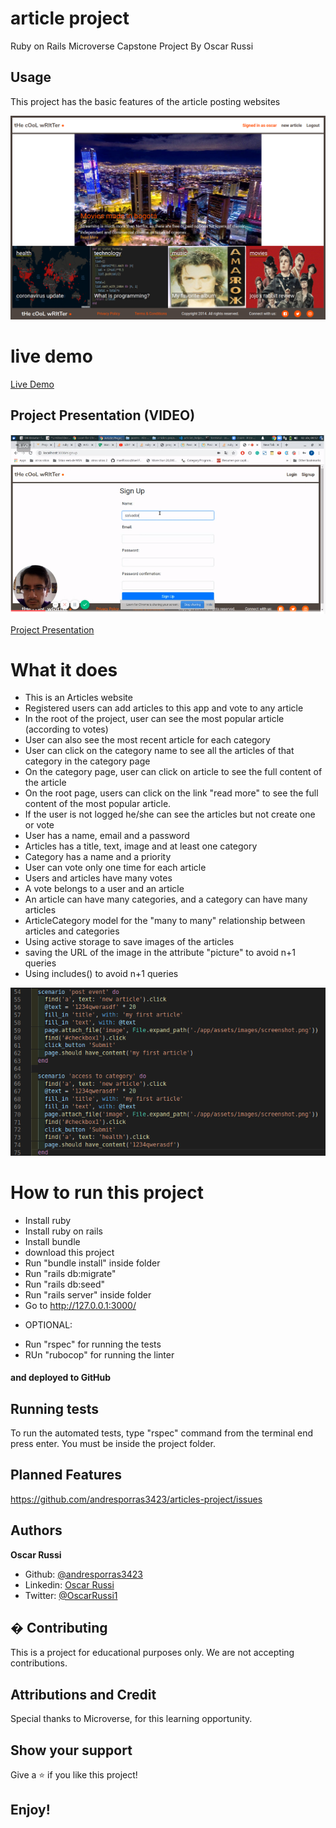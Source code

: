 #  article project

Ruby on Rails Microverse Capstone Project By Oscar Russi

## Usage

This project has the basic features of the article posting websites 

![screenshot](./app/assets/images/screenshot.png)

# live demo

[Live Demo](https://blueberry-custard-86240.herokuapp.com)

## Project Presentation (VIDEO)

[![Project presentation](./app/assets/images/video-screenshot.png)](https://www.loom.com/share/f8e24c7dbe3b42a9b6872b88d4d1fed1)

[Project Presentation](https://www.loom.com/share/f8e24c7dbe3b42a9b6872b88d4d1fed1)

# What it does

- This is an Articles website
- Registered users can add articles to this app and vote to any article
- In the root of the project, user can see the most popular article (according to votes)
- User can also see the most recent article for each category
- User can click on the category name to see all the articles of that category in the category page
- On the category page, user can click on article to see the full content of the article
- On the root page, users can click on the link "read more" to see the full content of the most popular article.
- If the user is not logged he/she can see the articles but not create one or vote
- User has a name, email and a password
- Articles has a title, text, image and at least one category
- Category has a name and a priority
- User can vote only one time for each article
- Users and articles have many votes
- A vote belongs to a user and an article
- An article can have many categories, and a category can have many articles
- ArticleCategory model for the "many to many" relationship between articles and categories
- Using active storage to save images of the articles
- saving the URL of the image in the attribute "picture" to avoid n+1 queries
- Using includes() to avoid n+1 queries

![screenshot](./app/assets/images/code-screenshot.png)


# How to run this project

- Install ruby
- Install ruby on rails
- Install bundle
- download this project
- Run "bundle install" inside folder
- Run "rails db:migrate"
- Run "rails db:seed"
- Run "rails server" inside folder
- Go to http://127.0.0.1:3000/
* OPTIONAL:
- Run "rspec" for running the tests
- RUn "rubocop" for running the linter


#### and deployed to GitHub

## Running tests

To run the automated tests, type "rspec" command from the terminal end press enter. You must be inside the project folder.

## Planned Features

https://github.com/andresporras3423/articles-project/issues

## Authors

**Oscar Russi**
- Github: [@andresporras3423](https://github.com/andresporras3423/)
- Linkedin: [Oscar Russi](https://www.linkedin.com/in/oscar-andres-russi-porras/)
- Twitter: [@OscarRussi1](https://twitter.com/OscarRussi1)

## � Contributing

This is a project for educational purposes only. We are not accepting contributions.

## Attributions and Credit

Special thanks to Microverse, for this learning opportunity. 

## Show your support

Give a ⭐️ if you like this project!

## Enjoy!
